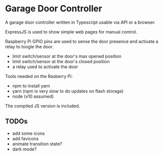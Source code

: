 # Garage Door Controller

A garage door controller written in Typescript usable via API or a browser.

ExpressJS is used to show simple web pages for manual control.

Raspberry Pi GPIO pins are used to sense the door presence and activate a relay to toogle the door.
* limit switch/sensor at the door's max opened position
* limit switch/sensor at the door's closed position
* a relay used to activate the door

Tools needed on the Rasberry Pi:
* npm to install yarn
* yarn (npm is very slow to do updates on flash storage)
* node (v10 assumed)

The compiled JS version is included.

## TODOs
* add some icons
* add favicons
* animate transition state?
* dark mode?
